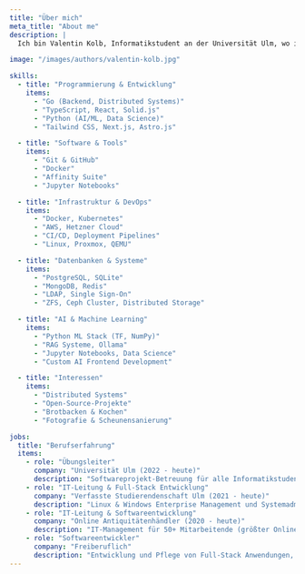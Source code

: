 ```yaml
---
title: "Über mich"
meta_title: "About me"
description: |
  Ich bin Valentin Kolb, Informatikstudent an der Universität Ulm, wo ich auch in der Lehre tätig bin – ein Job, der mir unglaublich viel Spaß macht. Neben meinem Studium und der Lehre engagiere ich mich in der Fachschaft, Studierendenvertretung und arbeite in zwei weiteren Jobs. Dieser Blog eine Plattform auf der ich meine Gedanken und Ideen teile – sei es zu spannenden Informatikprojekten, Erfahrungen aus der Arbeit an der Uni oder zum Brotbacken. Viel Spaß beim Stöbern und Lesen!

image: "/images/authors/valentin-kolb.jpg"

skills:
  - title: "Programmierung & Entwicklung"
    items:
      - "Go (Backend, Distributed Systems)"
      - "TypeScript, React, Solid.js"
      - "Python (AI/ML, Data Science)"
      - "Tailwind CSS, Next.js, Astro.js"

  - title: "Software & Tools"
    items:
      - "Git & GitHub"
      - "Docker"
      - "Affinity Suite"
      - "Jupyter Notebooks"

  - title: "Infrastruktur & DevOps"
    items:
      - "Docker, Kubernetes"
      - "AWS, Hetzner Cloud"
      - "CI/CD, Deployment Pipelines"
      - "Linux, Proxmox, QEMU"

  - title: "Datenbanken & Systeme"
    items:
      - "PostgreSQL, SQLite"
      - "MongoDB, Redis"
      - "LDAP, Single Sign-On"
      - "ZFS, Ceph Cluster, Distributed Storage"

  - title: "AI & Machine Learning"
    items:
      - "Python ML Stack (TF, NumPy)"
      - "RAG Systeme, Ollama"
      - "Jupyter Notebooks, Data Science"
      - "Custom AI Frontend Development"

  - title: "Interessen"
    items:
      - "Distributed Systems"
      - "Open-Source-Projekte"
      - "Brotbacken & Kochen"
      - "Fotografie & Scheunensanierung"

jobs:
  title: "Berufserfahrung"
  items:
    - role: "Übungsleiter"
      company: "Universität Ulm (2022 - heute)"
      description: "Softwareprojekt-Betreuung für alle Informatikstudentierenden. Vorlesungen zu Softwareentwicklungsprozess: Scrum, Git, CI/CD, Docker, Deployment, Teamwork-Methodik."
    - role: "IT-Leitung & Full-Stack Entwicklung"
      company: "Verfasste Studierendenschaft Ulm (2021 - heute)"
      description: "Linux & Windows Enterprise Management und Systemadministration. Entwicklung und Betrieb einer Event-Management-Plattform (Go Backend, React Frontend) für 5.000+ Nutzer in Produktion. Server Administration, Support für andere Studierende und deren IT-Projekte."
    - role: "IT-Leitung & Softwareentwicklung"
      company: "Online Antiquitätenhändler (2020 - heute)"
      description: "IT-Management für 50+ Mitarbeitende (größter Online-Antiquitätenhändler Europas). macOS Enterprise Administration, Full-Stack Entwicklung mit Python/React für interne Business-Tools, Docker, Netzwerkadministration, Proxmox HA High Performance Computing."
    - role: "Softwareentwickler"
      company: "Freiberuflich"
      description: "Entwicklung und Pflege von Full-Stack Anwendungen, AI & Machine Learning Anwendungen."
---
```

